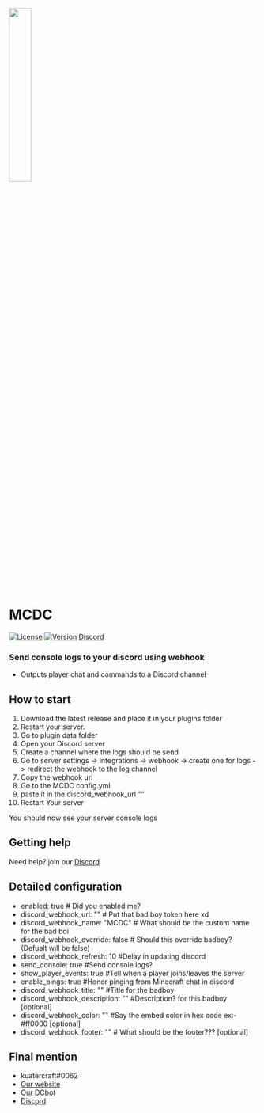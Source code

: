 <img src="https://i.imgur.com/MxTeS95h.jpg" height="30%">

# MCDC
[![License](https://img.shields.io/github/license/nomadjimbob/MCPEDiscordRelay?color=green)](https://github.com/nomadjimbob/MCPEDiscordRelay/LICENSE)
[![Version](https://img.shields.io/github/v/release/KuaterCraft/MCDC)](https://github.com/KuaterCraft/MCDC/releases/latest)
[Discord](https://discord.gg/zQ3SQ4zzN5)


### Send console logs to your discord using webhook

* Outputs player chat and commands to a Discord channel

## How to start

1. Download the latest release and place it in your plugins folder
2. Restart your server.
3. Go to plugin data folder
4. Open your Discord server
5. Create a channel where the logs should be send
6. Go to server settings -> integrations -> webhook -> create one for logs -> redirect the webhook to the log channel
7. Copy the webhook url
8. Go to the MCDC config.yml
9. paste it in the discord_webhook_url ""
10. Restart Your server

You should now see your server console logs

## Getting help

Need help? join our [Discord](https://discord.gg/zQ3SQ4zzN5)

## Detailed configuration

* enabled: true # Did you enabled me?
* discord_webhook_url: "" # Put that bad boy token here xd
* discord_webhook_name: "MCDC" # What should be the custom name for the bad boi
* discord_webhook_override: false # Should this override badboy? (Defualt will be false) 
* discord_webhook_refresh: 10 #Delay in updating discord
* send_console: true #Send console logs?
* show_player_events: true #Tell when a player joins/leaves the server
* enable_pings: true #Honor pinging from Minecraft chat in discord
* discord_webhook_title: "" #Title for the badboy
* discord_webhook_description: "" #Description? for this badboy [optional]
* discord_webhook_color: "" #Say the embed color in hex code ex:- #ff0000 [optional]
* discord_webhook_footer: "" # What should be the footer??? [optional]


## Final mention

* kuatercraft#0062
* [Our website](https://kuatercraft.ga/)
* [Our DCbot](https://kuatercraftbot.tk/)
* [Discord](https://discord.gg/zQ3SQ4zzN5/)
